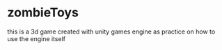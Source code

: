 # zombieToys
this is a 3d game created with unity games engine as practice on how to use the engine itself 
